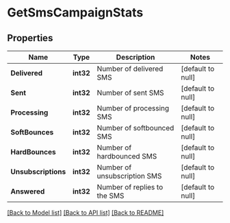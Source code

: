 # GetSmsCampaignStats

## Properties
Name | Type | Description | Notes
------------ | ------------- | ------------- | -------------
**Delivered** | **int32** | Number of delivered SMS | [default to null]
**Sent** | **int32** | Number of sent SMS | [default to null]
**Processing** | **int32** | Number of processing SMS | [default to null]
**SoftBounces** | **int32** | Number of softbounced SMS | [default to null]
**HardBounces** | **int32** | Number of hardbounced SMS | [default to null]
**Unsubscriptions** | **int32** | Number of unsubscription SMS | [default to null]
**Answered** | **int32** | Number of replies to the SMS | [default to null]

[[Back to Model list]](../README.md#documentation-for-models) [[Back to API list]](../README.md#documentation-for-api-endpoints) [[Back to README]](../README.md)


